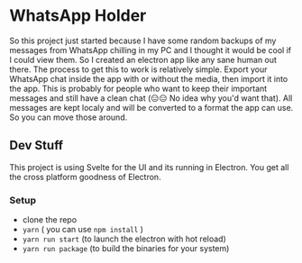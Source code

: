 
# WhatsApp Holder
So this project just started because I have some random backups of my messages from WhatsApp chilling in my PC and I thought it would be cool if I could view them. So I created an electron app like any sane human out there.
The process to get this to work is relatively simple. Export your WhatsApp chat inside the app with or without the media, then import it into the app. This is probably for people who want to keep their important messages and still have a clean chat (😑😑 No idea why you'd want that).
All messages are kept localy and will be converted to a format the app can use. So you can move those around.
## Dev Stuff
This project is using Svelte for the UI and its running in Electron. You get all the cross platform goodness of Electron.
### Setup

 - clone the repo
 - `yarn` ( you can use `npm install` )
 - `yarn run start` (to launch the electron with hot reload)
 - `yarn run package` (to build the binaries for your system)

  

> 
